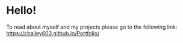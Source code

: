 # Hello!

To read about myself and my projects please go to the following link: https://cbailey603.github.io/Portfolio/
